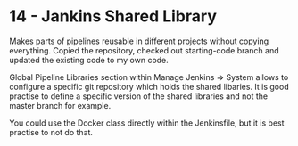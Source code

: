 # 14 - Jankins Shared Library

Makes parts of pipelines reusable in different projects without copying everything.
Copied the repository, checked out starting-code branch and updated the existing code to my own code.

Global Pipeline Libraries section within Manage Jenkins => System allows to configure a specific git repository which holds the shared libaries.
It is good practise to define a specific version of the shared libraries and not the master branch for example.

You could use the Docker class directly within the Jenkinsfile, but it is best practise to not do that.